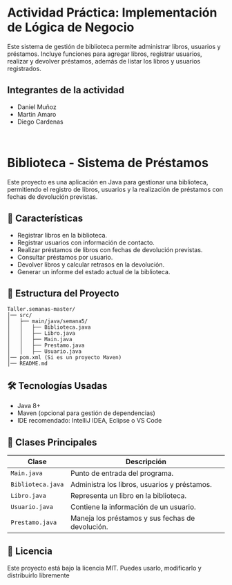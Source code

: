# Actividad Práctica: Implementación de Lógica de Negocio

Este sistema de gestión de biblioteca permite administrar libros, usuarios y préstamos. Incluye funciones para agregar libros, registrar usuarios, realizar y devolver préstamos, además de listar los libros y usuarios registrados. 

## Integrantes de la actividad 
- Daniel Muñoz 
- Martin Amaro 
- Diego Cardenas

<br>

# Biblioteca - Sistema de Préstamos

Este proyecto es una aplicación en Java para gestionar una biblioteca, permitiendo el registro de libros, usuarios y la realización de préstamos con fechas de devolución previstas.

## 📌 Características
- Registrar libros en la biblioteca.
- Registrar usuarios con información de contacto.
- Realizar préstamos de libros con fechas de devolución previstas.
- Consultar préstamos por usuario.
- Devolver libros y calcular retrasos en la devolución.
- Generar un informe del estado actual de la biblioteca.

## 📁 Estructura del Proyecto
```
Taller.semanas-master/
│── src/
│   ├── main/java/semana5/
│   │   ├── Biblioteca.java
│   │   ├── Libro.java
│   │   ├── Main.java
│   │   ├── Prestamo.java
│   │   ├── Usuario.java
│── pom.xml (Si es un proyecto Maven)
│── README.md
```

## 🛠 Tecnologías Usadas
- Java 8+
- Maven (opcional para gestión de dependencias)
- IDE recomendado: IntelliJ IDEA, Eclipse o VS Code

## 📌 Clases Principales
| Clase        | Descripción |
|-------------|-------------|
| `Main.java` | Punto de entrada del programa. |
| `Biblioteca.java` | Administra los libros, usuarios y préstamos. |
| `Libro.java` | Representa un libro en la biblioteca. |
| `Usuario.java` | Contiene la información de un usuario. |
| `Prestamo.java` | Maneja los préstamos y sus fechas de devolución. |

## 📜 Licencia
Este proyecto está bajo la licencia MIT. Puedes usarlo, modificarlo y distribuirlo libremente
